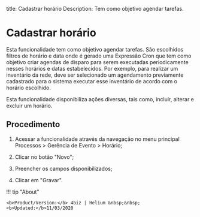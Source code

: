 title: Cadastrar horário
Description: Tem como objetivo agendar tarefas.
# Cadastrar horário

Esta funcionalidade tem como objetivo agendar tarefas. São escolhidos filtros de
horário e data onde é gerado uma Expressão Cron que tem como objetivo criar agendas
de disparo para serem executadas periodicamente nesses horários e datas
estabelecidos. Por exemplo, para realizar um inventário da rede, deve ser
selecionado um agendamento previamente cadastrado para o sistema executar esse
inventário de acordo com o horário escolhido.

Esta funcionalidade disponibiliza ações diversas, tais como, incluir, alterar e
excluir um horário.

Procedimento
----------------

1.  Acessar a funcionalidade através da navegação no menu principal
    Processos \> Gerência de Evento \> Horário;

2.  Clicar no botão "Novo";

3.  Preencher os campos disponibilizados;

4.  Clicar em "Gravar".


!!! tip "About"

    <b>Product/Version:</b> 4biz | Helium &nbsp;&nbsp;
    <b>Updated:</b>11/03/2020

